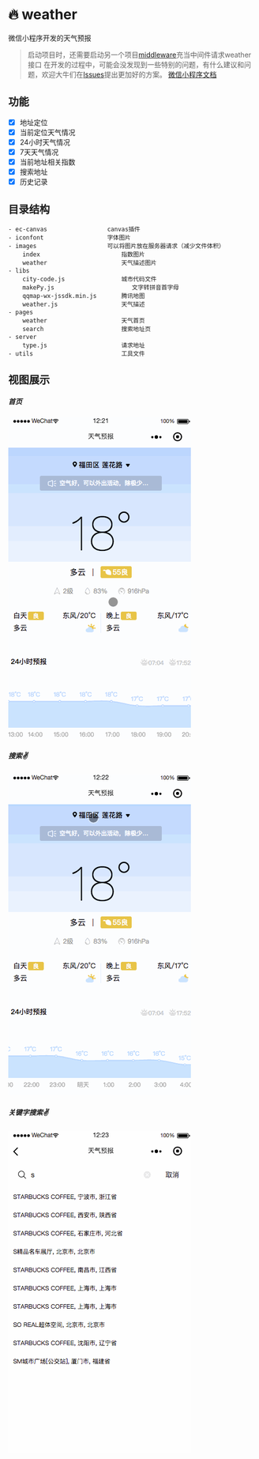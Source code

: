# 🔥 weather
微信小程序开发的天气预报

> 启动项目时，还需要启动另一个项目[middleware](https://github.com/wuzaofeng/middleware)充当中间件请求weather接口
> 在开发的过程中，可能会没发现到一些特别的问题，有什么建议和问题，欢迎大牛们在[Issues](https://github.com/wuzaofeng/weather/issues)提出更加好的方案。
> [微信小程序文档](https://developers.weixin.qq.com/miniprogram/dev/)

## 功能
- [x]  地址定位
- [x]  当前定位天气情况
- [x]  24小时天气情况
- [x]  7天天气情况
- [x]  当前地址相关指数
- [x]  搜索地址
- [x]  历史记录

## 目录结构
```
- ec-canvas                 canvas插件
- iconfont                  字体图片
- images                    可以将图片放在服务器请求（减少文件体积）
    index                       指数图片
    weather                     天气描述图片
- libs                      
    city-code.js                城市代码文件
    makePy.js                      文字转拼音首字母
    qqmap-wx-jssdk.min.js       腾讯地图
    weather.js                  天气描述
- pages
    weather                     天气首页
    search                      搜索地址页
- server
    type.js                     请求地址
- utils                         工具文件
```
## 视图展示
##### 首页
![首页](/gif/home.gif)


##### 搜索✌️
![搜索✌️](/gif/search.gif)


##### 关键字搜索✌️
![关键字搜索✌️](/gif/search2.gif)

